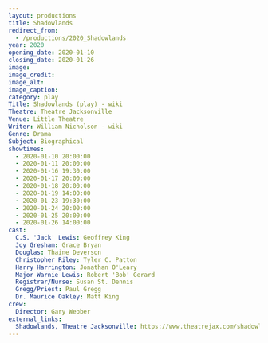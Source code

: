 ```yaml
---
layout: productions
title: Shadowlands
redirect_from:
  - /productions/2020_Shadowlands
year: 2020
opening_date: 2020-01-10
closing_date: 2020-01-26
image:
image_credit: 
image_alt:
image_caption:
category: play
Title: Shadowlands (play) - wiki
Theatre: Theatre Jacksonville
Venue: Little Theatre
Writer: William Nicholson - wiki
Genre: Drama
Subject: Biographical
showtimes: 
  - 2020-01-10 20:00:00
  - 2020-01-11 20:00:00
  - 2020-01-16 19:30:00
  - 2020-01-17 20:00:00
  - 2020-01-18 20:00:00
  - 2020-01-19 14:00:00
  - 2020-01-23 19:30:00
  - 2020-01-24 20:00:00
  - 2020-01-25 20:00:00
  - 2020-01-26 14:00:00
cast:
  C.S. 'Jack' Lewis: Geoffrey King
  Joy Gresham: Grace Bryan
  Douglas: Thaine Deverson
  Christopher Riley: Tyler C. Patton
  Harry Harrington: Jonathan O'Leary
  Major Warnie Lewis: Robert 'Bob' Gerard
  Registrar/Nurse: Susan St. Dennis
  Gregg/Priest: Paul Gregg
  Dr. Maurice Oakley: Matt King
crew:
  Director: Gary Webber
external_links:
  Shadowlands, Theatre Jacksonville: https://www.theatrejax.com/shadowlands
---
```

